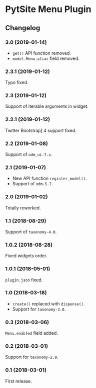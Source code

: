 # PytSite Menu Plugin


## Changelog


### 3.0 (2019-01-14)

- `get()` API function removed.
- `model.Menu.alias` field removed.


### 2.3.1 (2019-01-12)

Typo fixed.


### 2.3 (2019-01-12)

Support of iterable arguments in widget.


### 2.2.1 (2019-01-12)

Twitter Bootstrap[ 4 support fixed.


### 2.2 (2019-01-08)

Support of `odm_ui-7.x`.


### 2.1 (2019-01-07)

- New API function `register_model()`.
- Support of `odm-5.7`.


### 2.0 (2019-01-02)

Totally reworked.


### 1.1 (2018-08-29)

Support of `taxonomy-4.0`.


### 1.0.2 (2018-08-28)

Fixed widgets order.


### 1.0.1 (2018-05-01)

`plugin.json` fixed.


### 1.0 (2018-03-18)

- `create()` replaced with `dispense()`.
- Support for `taxonomy-3.0`.


### 0.3 (2018-03-06)

`Menu.enabled` field added.


### 0.2 (2018-03-01)

Support for `taxonomy-2.9`.


### 0.1 (2018-03-01)

First release.
